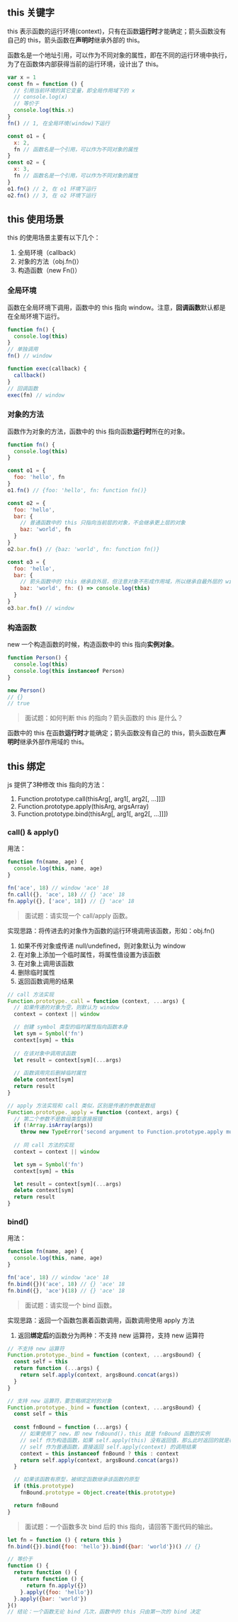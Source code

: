 ## this 关键字

this 表示函数的运行环境(context)，只有在函数**运行时**才能确定；箭头函数没有自己的 this，箭头函数在**声明时**继承外部的 this。

函数名是一个地址引用，可以作为不同对象的属性，即在不同的运行环境中执行，为了在函数体内部获得当前的运行环境，设计出了 this。

```js
var x = 1
const fn = function () {
  // 引用当前环境的其它变量，即全局作用域下的 x
  // console.log(x)
  // 等价于
  console.log(this.x)
}
fn() // 1, 在全局环境(window)下运行

const o1 = {
  x: 2,
  fn // 函数名是一个引用，可以作为不同对象的属性
}
const o2 = {
  x: 3,
  fn // 函数名是一个引用，可以作为不同对象的属性
}
o1.fn() // 2, 在 o1 环境下运行
o2.fn() // 3, 在 o2 环境下运行
```

## this 使用场景

this 的使用场景主要有以下几个：

1. 全局环境（callback）
2. 对象的方法（obj.fn()）
3. 构造函数（new Fn()）

### 全局环境

函数在全局环境下调用，函数中的 this 指向 window。注意，**回调函数**默认都是在全局环境下运行。

```js
function fn() {
  console.log(this)
}
// 单独调用
fn() // window

function exec(callback) {
  callback()
}
// 回调函数
exec(fn) // window
```

### 对象的方法

函数作为对象的方法，函数中的 this 指向函数**运行时**所在的对象。

```js
function fn() {
  console.log(this)
}

const o1 = {
  foo: 'hello', fn
}
o1.fn() // {foo: 'hello', fn: function fn()}

const o2 = {
  foo: 'hello',
  bar: {
    // 普通函数中的 this 只指向当前层的对象，不会继承更上层的对象
    baz: 'world', fn
  }
}
o2.bar.fn() // {baz: 'world', fn: function fn()}

const o3 = {
  foo: 'hello',
  bar: {
    // 箭头函数中的 this 继承自外层，但注意对象不形成作用域，所以继承自最外层的 window
    baz: 'world', fn: () => console.log(this)
  }
}
o3.bar.fn() // window
```

### 构造函数

new 一个构造函数的时候，构造函数中的 this 指向**实例对象**。

```js
function Person() {
  console.log(this)
  console.log(this instanceof Person)
}

new Person()
// {}
// true
```

> 面试题：如何判断 this 的指向？箭头函数的 this 是什么？

函数中的 this 在函数**运行时**才能确定；箭头函数没有自己的 this，箭头函数在**声明时**继承外部作用域的 this。

## this 绑定

js 提供了3种修改 this 指向的方法：

1. Function.prototype.call(thisArg[, arg1[, arg2[, ...]]])
2. Function.prototype.apply(thisArg, argsArray)
3. Function.prototype.bind(thisArg[, arg1[, arg2[, ...]]])

### call() & apply()

用法：

```js
function fn(name, age) {
  console.log(this, name, age)
}

fn('ace', 18) // window 'ace' 18
fn.call({}, 'ace', 18) // {} 'ace' 18
fn.apply({}, ['ace', 18]) // {} 'ace' 18
```

> 面试题：请实现一个 call/apply 函数。

实现思路：将传进去的对象作为函数的运行环境调用该函数，形如：obj.fn()

1. 如果不传对象或传递 null/undefined，则对象默认为 window
2. 在对象上添加一个临时属性，将属性值设置为该函数
3. 在对象上调用该函数
4. 删除临时属性
5. 返回函数调用的结果

```js
// call 方法实现
Function.prototype._call = function (context, ...args) {
  // 如果传递的对象为空，则默认为 window
  context = context || window

  // 创建 symbol 类型的临时属性指向函数本身
  let sym = Symbol('fn')
  context[sym] = this
  
  // 在该对象中调用该函数
  let result = context[sym](...args)
  
  // 函数调用完后删掉临时属性
  delete context[sym]
  return result
}
```

```js
// apply 方法实现和 call 类似，区别是传递的参数是数组
Function.prototype._apply = function (context, args) {
  // 第二个参数不是数组类型直接报错
  if (!Array.isArray(args))
    throw new TypeError('second argument to Function.prototype.apply must be an array')
  
  // 同 call 方法的实现
  context = context || window

  let sym = Symbol('fn')
  context[sym] = this

  let result = context[sym](...args)
  delete context[sym]
  return result
}
```

### bind()

用法：

```js
function fn(name, age) {
  console.log(this, name, age)
}

fn('ace', 18) // window 'ace' 18
fn.bind({})('ace', 18) // {} 'ace' 18
fn.bind({}, 'ace')(18) // {} 'ace' 18
```

> 面试题：请实现一个 bind 函数。

实现思路：返回一个函数包裹着函数调用，函数调用使用 apply 方法

1. 返回**绑定后**的函数分为两种：不支持 new 运算符，支持 new 运算符

```js
// 不支持 new 运算符
Function.prototype._bind = function (context, ...argsBound) {
  const self = this
  return function (...args) {
    return self.apply(context, argsBound.concat(args))
  }
}

// 支持 new 运算符，要忽略绑定时的对象
Function.prototype._bind = function (context, ...argsBound) {
  const self = this
  
  const fnBound = function (...args) {
    // 如果使用了 new，即 new fnBound()，this 就是 fnBound 函数的实例
    // self 作为构造函数，如果 self.apply(this) 没有返回值，那么此时返回的就是构造后的 this（new 运算符的原理）
    // self 作为普通函数，直接返回 self.apply(context) 的调用结果
    context = this instanceof fnBound ? this : context
    return self.apply(context, argsBound.concat(args))
  }

  // 如果该函数有原型，被绑定函数继承该函数的原型
  if (this.prototype)
    fnBound.prototype = Object.create(this.prototype)

  return fnBound
}
```

> 面试题：一个函数多次 bind 后的 this 指向，请回答下面代码的输出。

```js
let fn = function () { return this }
fn.bind({}).bind({foo: 'hello'}).bind({bar: 'world'})() // {}

// 等价于
function () {
  return function () {
    return function () {
      return fn.apply({})
    }.apply({foo: 'hello'})
  }.apply({bar: 'world'})
}()
// 结论：一个函数无论 bind 几次，函数中的 this 只由第一次的 bind 决定
```


